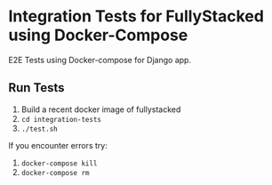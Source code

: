 # Integration Tests for FullyStacked using Docker-Compose
E2E Tests using Docker-compose for Django app. 

## Run Tests
1. Build a recent docker image of fullystacked
2. `cd integration-tests`
3. `./test.sh`

If you encounter errors try:
1. `docker-compose kill`
2. `docker-compose rm`